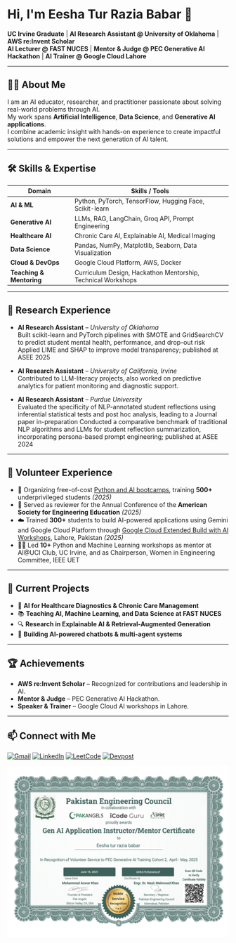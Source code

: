 # Hi, I'm Eesha Tur Razia Babar 👋

**UC Irvine Graduate** | **AI Research Assistant @ University of Oklahoma** | **AWS re:Invent Scholar**  
**AI Lecturer @ FAST NUCES** | **Mentor & Judge @ PEC Generative AI Hackathon** | **AI Trainer @ Google Cloud Lahore**  

---

## 👩‍💻 About Me
I am an AI educator, researcher, and practitioner passionate about solving real-world problems through AI.  
My work spans **Artificial Intelligence**, **Data Science**, and **Generative AI applications**.  
I combine academic insight with hands-on experience to create impactful solutions and empower the next generation of AI talent.

---

## 🛠 Skills & Expertise

| **Domain**               | **Skills / Tools** |
|--------------------------|--------------------|
| **AI & ML**              | Python, PyTorch, TensorFlow, Hugging Face, Scikit-learn |
| **Generative AI**        | LLMs, RAG, LangChain, Groq API, Prompt Engineering |
| **Healthcare AI**        | Chronic Care AI, Explainable AI, Medical Imaging |
| **Data Science**         | Pandas, NumPy, Matplotlib, Seaborn, Data Visualization |
| **Cloud & DevOps**       | Google Cloud Platform, AWS, Docker |
| **Teaching & Mentoring** | Curriculum Design, Hackathon Mentorship, Technical Workshops |

---

## 🔬 Research Experience

- **AI Research Assistant** – *University of Oklahoma*  
Built scikit-learn and PyTorch pipelines with SMOTE and GridSearchCV to predict student mental health,
performance, and drop-out risk
Applied LIME and SHAP to improve model transparency; published at ASEE 2025

- **AI Research Assistant** – *University of California, Irvine*  
  Contributed to LLM-literacy projects, also worked on predictive analytics for patient monitoring and diagnostic support.

- **AI Research Assistant** – *Purdue University*  
Evaluated the specificity of NLP-annotated student reflections using inferential statistical tests and post
hoc analysis, leading to a Journal paper in-preparation
Conducted a comparative benchmark of traditional NLP algorithms and LLMs for student reflection
summarization, incorporating persona-based prompt engineering; published at ASEE 2024

---

## 🤝 Volunteer Experience

- 📢 Organizing free-of-cost [Python and AI bootcamps](https://www.facebook.com/iCodeguru/videos/765021723146669), training **500+** underprivileged students *(2025)*  
- 📄 Served as reviewer for the Annual Conference of the **American Society for Engineering Education** *(2025)*  
- ☁️ Trained **300+** students to build AI-powered applications using Gemini and Google Cloud Platform through [Google Cloud Extended Build with AI Workshops](https://www.linkedin.com/posts/gdgcloudlahore_cloudnextextended-speakerspotlight-cloudnext2025-activity-7350799408625569792-dfOA?utm_source=share&utm_medium=member_desktop&rcm=ACoAACCxWiYBUMaujlQnobZCB1bQiZ4Wbw_U1IM), Lahore, Pakistan *(2025)*  
- 👩‍🏫 Led **10+** Python and Machine Learning workshops as mentor at AI@UCI Club, UC Irvine, and as Chairperson, Women in Engineering Committee, IEEE UET  

---

## 🚀 Current Projects
- 🧠 **AI for Healthcare Diagnostics & Chronic Care Management**  
- 📚 **Teaching AI, Machine Learning, and Data Science at FAST NUCES**  
- 🔍 **Research in Explainable AI & Retrieval-Augmented Generation**  
- 🤖 **Building AI-powered chatbots & multi-agent systems**  

---

## 🏆 Achievements
- **AWS re:Invent Scholar** – Recognized for contributions and leadership in AI.
- **Mentor & Judge** – PEC Generative AI Hackathon.
- **Speaker & Trainer** – Google Cloud AI workshops in Lahore.

---

## 📫 Connect with Me  

[![Gmail](https://img.shields.io/badge/Gmail-D14836?style=for-the-badge&logo=gmail&logoColor=white)](mailto:ebabar@uci.edu)
[![LinkedIn](https://img.shields.io/badge/LinkedIn-0A66C2?style=for-the-badge&logo=linkedin&logoColor=white)](https://www.linkedin.com/in/eeshababar/)
[![LeetCode](https://img.shields.io/badge/LeetCode-FFA116?style=for-the-badge&logo=leetcode&logoColor=black)](https://leetcode.com/your_username)
[![Devpost](https://img.shields.io/badge/Devpost-003E54?style=for-the-badge&logo=devpost&logoColor=white)](https://devpost.com/your_username)


![GenAI Mentorship](https://github.com/Eeshababar/Eeshababar/blob/main/assets/GenAI%20mentorship.jpg)
